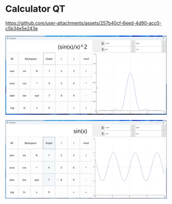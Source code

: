 # Calculator QT

https://github.com/user-attachments/assets/257b40cf-6eed-4d90-acc0-c5b34e5e243e

![Image1](./misc/Снимок%20экрана%202024-09-16%20201210.png)

![Image2](./misc/Снимок%20экрана%202024-09-16%20201309.png)
